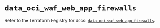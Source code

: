 # `data_oci_waf_web_app_firewalls`

Refer to the Terraform Registry for docs: [`data_oci_waf_web_app_firewalls`](https://registry.terraform.io/providers/hashicorp/oci/7.19.0/docs/data-sources/waf_web_app_firewalls).
